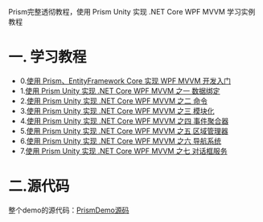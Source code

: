 Prism完整透彻教程，使用 Prism Unity 实现 .NET Core WPF MVVM 学习实例教程

# 一. 学习教程

- 0.[使用 Prism、EntityFramework Core 实现 WPF MVVM 开发入门](https://www.ljjyy.com/archives/2020//06/100628.html)
- 1.[使用 Prism Unity 实现 .NET Core WPF MVVM 之一 数据绑定](https://www.ljjyy.com/archives/2020/07/100631.html)
- 2.[使用 Prism Unity 实现 .NET Core WPF MVVM 之二 命令](https://www.ljjyy.com/archives/2020/07/100632.html)
- 3.[使用 Prism Unity 实现 .NET Core WPF MVVM 之三 模块化](https://www.ljjyy.com/archives/2020/07/100633.html)
- 4.[使用 Prism Unity 实现 .NET Core WPF MVVM 之四 事件聚合器](https://www.ljjyy.com/archives/2020/07/100634.html)
- 5.[使用 Prism Unity 实现 .NET Core WPF MVVM 之五 区域管理器](https://www.ljjyy.com/archives/2020/07/100635.html)
- 6.[使用 Prism Unity 实现 .NET Core WPF MVVM 之六 导航系统](https://www.ljjyy.com/archives/2020/07/100636.html)
- 7.[使用 Prism Unity 实现 .NET Core WPF MVVM 之七 对话框服务](https://www.ljjyy.com/archives/2020/07/100637.html)

# 二.源代码
整个demo的源代码：[PrismDemo源码](https://github.com/myhhub/NetCoreWpfMVVMPrismSample)

